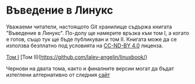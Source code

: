 # Въведение в Линукс

Уважаеми читатели, настоящото Git хранилище съдържа книгата "Въведение в Линукс". По-долу ще намерите връзка към том I, а когато е готов, също тук ще бъде публикуван и том II. Книгата може да се използва безплатно под условията на [CC-ND-BY 4.0](https://creativecommons.org/licenses/by-nd/4.0/) лиценза.

[Том I](https://github.com/lalev-angelin/linuxbook/)
[Том II)(https://github.com/lalev-angelin/linuxbook/)

Чернови на двата тома, както и финалните версии могат да бъдат изтеглени алтернативно от следния [сайт](https://angelinlalev.blogspot.com)
